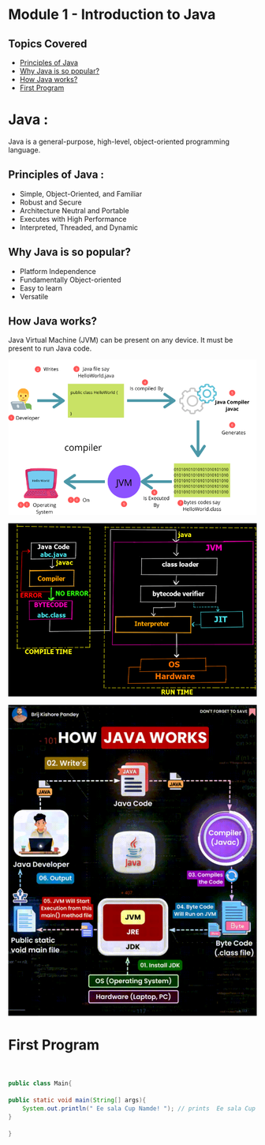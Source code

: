# Module 1 - Introduction to Java

## Topics Covered

- [Principles of Java](#principles)
- [Why Java is so popular?](#popular)
- [How Java works?](#javaWorking)
- [First Program](#firstProgram)

# Java :
Java is a general-purpose, high-level, object-oriented programming language.

<a name="principles"></a>
## Principles of Java :
- Simple, Object-Oriented, and Familiar
- Robust and Secure
- Architecture Neutral and Portable
- Executes with High Performance
- Interpreted, Threaded, and Dynamic

<a name="popular"></a>
## Why Java is so popular?
- Platform Independence
- Fundamentally Object-oriented
- Easy to learn
- Versatile

<a name="javaWorking"></a>
## How Java works?
Java Virtual Machine (JVM) can be present on any device. It must be present to run Java code.

![Image of How Java Works.](resources/java_working_2.png)


![Image of How Java Works.](resources/java-working.png)


![Image of How Java Works.](resources/java_working.gif)

<a name="firstProgram">
<h1>First Program</h1>
</a>

```java


public class Main{

public static void main(String[] args){
    System.out.println(" Ee sala Cup Namde! "); // prints  Ee sala Cup Namde! 
}

}

```
